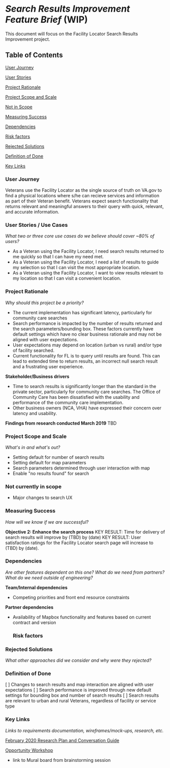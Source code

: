 # _Search Results Improvement Feature Brief_ (WIP)

This document will focus on the Facility Locator Search Results Improvement project. 

## Table of Contents

[User Journey](https://github.com/department-of-veterans-affairs/va.gov-team/blob/master/products/facilities/facility-locator/product/search-results-improvement/feature-brief.md#user-journey)

[User Stories](https://github.com/department-of-veterans-affairs/va.gov-team/blob/master/products/facilities/facility-locator/product/search-results-improvement/feature-brief.md#user-stories--use-cases)

[Project Rationale](https://github.com/department-of-veterans-affairs/va.gov-team/blob/master/products/facilities/facility-locator/product/search-results-improvement/feature-brief.md#project-rationale)

[Project Scope and Scale](https://github.com/department-of-veterans-affairs/va.gov-team/blob/master/products/facilities/facility-locator/product/search-results-improvement/feature-brief.md#project-scope-and-scale)

[Not in Scope](https://github.com/department-of-veterans-affairs/va.gov-team/blob/master/products/facilities/facility-locator/product/search-results-improvement/feature-brief.md#not-currently-in-scope)

[Measuring Success](https://github.com/department-of-veterans-affairs/va.gov-team/blob/master/products/facilities/facility-locator/product/search-results-improvement/feature-brief.md#measuring-success)

[Dependencies](https://github.com/department-of-veterans-affairs/va.gov-team/blob/master/products/facilities/facility-locator/product/search-results-improvement/feature-brief.md#dependencies)

[Risk factors](https://github.com/department-of-veterans-affairs/va.gov-team/blob/master/products/facilities/facility-locator/product/search-results-improvement/feature-brief.md#risk-factors)

[Rejected Solutions](https://github.com/department-of-veterans-affairs/va.gov-team/blob/master/products/facilities/facility-locator/product/search-results-improvement/feature-brief.md#rejected-solutions)

[Definition of Done](https://github.com/department-of-veterans-affairs/va.gov-team/blob/master/products/facilities/facility-locator/product/search-results-improvement/feature-brief.md#definition-of-done)

[Key Links](https://github.com/department-of-veterans-affairs/va.gov-team/blob/master/products/facilities/facility-locator/product/search-results-improvement/feature-brief.md#key-links)

### User Journey
Veterans use the Facility Locator as the single source of truth on VA.gov to find a physical locations where s/he can recieve services and information as part of their Veteran benefit. Veterans expect search functionality that returns relevant and meaningful answers to their query with quick, relevant, and accurate information. 

### User Stories / Use Cases
*What two or three core use cases do we believe should cover ~80% of users?*

- As a Veteran using the Facility Locator, I need search results returned to me quickly so that I can have my need met. 
- As a Veteran using the Facility Locator, I need a list of results to guide my selection so that I can visit the most appropriate location. 
- As a Veteran using the Facility Locator, I want to view results relevant to my location so that I can visit a convenient location. 

 
### Project Rationale
_Why should this project be a priority?_ 
- The current implementation has significant latency, particularly for community care searches
- Search performance is impacted by the number of results returned and the search parameters/bounding box. These factors currently have default settings which have no clear business rationale and may not be aligned with user expectations. 
- User expectations may depend on location (urban vs rural) and/or type of facility searched. 
- Current functionality for FL is to query until results are found. This can lead to extended time to return results, an incorrect null search result and a frustrating user experience.

**Stakeholder/Business drivers**
- Time to search results is significantly longer than the standard in the private sector, particularly for community care searches. 
The Office of Community Care has been dissatisfied with the usability and performance of the community care implementation. 
- Other business owners (NCA, VHA) have expressed their concern over latency and usability. 

**Findings from research conducted March 2019**
TBD 

### Project Scope and Scale
_What's in and what's out?_
- Setting default for number of search results
- Setting default for map parameters
- Search parameters determined through user interaction with map
- Enable "no results found" for search

### Not currently in scope
- Major changes to search UX

### Measuring Success
_How will we know if we are successful?_

**Objective 2: Enhance the search process**
KEY RESULT: Time for delivery of search results will improve by (TBD) by (date)
KEY RESULT: User satisfaction ratings for the Facility Locator search page will increase to (TBD) by (date).  

### Dependencies
_Are other features dependent on this one? What do we need from partners? What do we need outside of engineering?_

**Team/Internal dependencies**

- Competing priorities and front end resource constraints 

**Partner dependencies**

- Availability of Mapbox functionality and features based on current contract and version
  
  ### Risk factors
  

### Rejected Solutions
*What other approaches did we consider and why were they rejected?*


### Definition of Done
[ ] Changes to search results and map interaction are aligned with user expectations
[ ] Search performance is improved through new default settings for bounding box and number of search results
[ ] Search results are relevant to urban and rural Veterans, regardless of facility or service type

### Key Links
_Links to requirements documentation, wireframes/mock-ups, research, etc._

[February 2020 Research Plan and Conversation Guide](https://github.com/department-of-veterans-affairs/va.gov-team/tree/master/products/facilities/facility-locator/research/user-research/FL-Search-feb2020)

[Opportunity Workshop](https://app.mural.co/t/vsa8243/m/vsa8243/1580502575461/03379c1e29b71b4aa6363925df142502893b73f7)
- link to Mural board from brainstorming session






